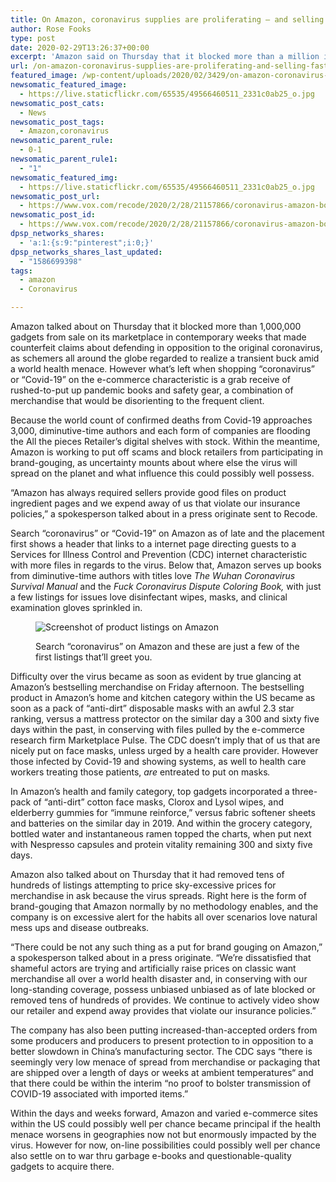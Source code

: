 ```yaml
---
title: On Amazon, coronavirus supplies are proliferating — and selling fast
author: Rose Fooks
type: post
date: 2020-02-29T13:26:37+00:00
excerpt: 'Amazon said on Thursday that it blocked more than a million items from sale on its marketplace in recent weeks that made false claims about defending against the novel coronavirus, as schemers across the globe looked to make a quick buck amid a global health threat. But what’s left when searching “coronavirus” or “Covid-19” on&hellip;'
url: /on-amazon-coronavirus-supplies-are-proliferating-and-selling-fast/
featured_image: /wp-content/uploads/2020/02/3429/on-amazon-coronavirus-supplies-are-proliferating-and-selling-fast.jpg
newsomatic_featured_image:
  - https://live.staticflickr.com/65535/49566460511_2331c0ab25_o.jpg
newsomatic_post_cats:
  - News
newsomatic_post_tags:
  - Amazon,coronavirus
newsomatic_parent_rule:
  - 0-1
newsomatic_parent_rule1:
  - "1"
newsomatic_featured_img:
  - https://live.staticflickr.com/65535/49566460511_2331c0ab25_o.jpg
newsomatic_post_url:
  - https://www.vox.com/recode/2020/2/28/21157866/coronavirus-amazon-books-masks-clorox-wipes-covid-19
newsomatic_post_id:
  - https://www.vox.com/recode/2020/2/28/21157866/coronavirus-amazon-books-masks-clorox-wipes-covid-19
dpsp_networks_shares:
  - 'a:1:{s:9:"pinterest";i:0;}'
dpsp_networks_shares_last_updated:
  - "1586699398"
tags:
  - amazon
  - Coronavirus

---
```

<div class="c-entry-content">
  <p id="bYnH7v">
    Amazon talked about on Thursday that it blocked more than 1,000,000 gadgets from sale on its marketplace in contemporary weeks that made counterfeit claims about defending in opposition to the original coronavirus, as schemers all around the globe regarded to realize a transient buck amid a world health menace. However what’s left when shopping “coronavirus” or “Covid-19” on the e-commerce characteristic is a grab receive of rushed-to-put up pandemic books and safety gear, a combination of merchandise that would be disorienting to the frequent client.
  </p>
  
  <p id="Ya7Xsm">
    Because the world count of confirmed deaths from Covid-19 approaches 3,000, diminutive-time authors and each form of companies are flooding the All the pieces Retailer’s digital shelves with stock. Within the meantime, Amazon is working to put off scams and block retailers from participating in brand-gouging, as uncertainty mounts about where else the virus will spread on the planet and what influence this could possibly well possess.
  </p>
  
  <p id="LzemjN">
    “Amazon has always required sellers provide good files on product ingredient pages and we expend away of us that violate our insurance policies,” a spokesperson talked about in a press originate sent to Recode.
  </p>
  
  <p id="P57IAn">
    Search “coronavirus” or “Covid-19” on Amazon as of late and the placement first shows a header that links to a internet page directing guests to a Services for Illness Control and Prevention (CDC) internet characteristic with more files in regards to the virus. Below that, Amazon serves up books from diminutive-time authors with titles love <em>The Wuhan Coronavirus Survival Manual </em>and the <em>Fuck Coronavirus Dispute Coloring Book, </em>with just a few listings for issues love disinfectant wipes, masks, and clinical examination gloves sprinkled in.
  </p><figure class="e-image">
  
  <span class="e-image__inner"> <span class="e-image__image" data-original="https://cdn.vox-cdn.com/uploads/chorus_asset/file/19754749/Screen_Shot_2020_02_28_at_3.26.46_PM.png"> <picture class="c-picture" data-cid="site/picture_element-1582982640_9778_124960" data-cdata='{"asset_id":19754749,"ratio":"*"}'><source type="image/webp"><img alt="Screenshot of product listings on Amazon" data-upload-width="914" src="https://cdn.vox-cdn.com/thumbor/PUXD7YcLSjfdRt78nDohZ6ioQ94=/0x0:914x664/1200x0/filters:focal(0x0:914x664):no_upscale()/cdn.vox-cdn.com/uploads/chorus_asset/file/19754749/Screen_Shot_2020_02_28_at_3.26.46_PM.png" /></source></picture></span> </span> <span class="e-image__meta"><figcaption>Search “coronavirus” on Amazon and these are just a few of the first listings that’ll greet you.</figcaption></span> </figure> 
  
  <p id="hlUP94">
    Difficulty over the virus became as soon as evident by true glancing at Amazon’s bestselling merchandise on Friday afternoon. The bestselling product in Amazon’s home and kitchen category within the US became as soon as a pack of “anti-dirt” disposable masks with an awful 2.3 star ranking, versus a mattress protector on the similar day a 300 and sixty five days within the past, in conserving with files pulled by the e-commerce research firm Marketplace Pulse. The CDC doesn&#8217;t imply that of us that are nicely put on face masks, unless urged by a health care provider. However those infected by Covid-19 and showing systems, as well to health care workers treating those patients, <em>are </em>entreated to put on masks<em>.</em>
  </p>
  
  <p id="uAiMZe">
    In Amazon’s health and family category, top gadgets incorporated a three-pack of “anti-dirt” cotton face masks, Clorox and Lysol wipes, and elderberry gummies for “immune reinforce,” versus fabric softener sheets and batteries on the similar day in 2019. And within the grocery category, bottled water and instantaneous ramen topped the charts, when put next with Nespresso capsules and protein vitality remaining 300 and sixty five days.
  </p>
  
  <p id="rui7to">
    Amazon also talked about on Thursday that it had removed tens of hundreds of listings attempting to price sky-excessive prices for merchandise in ask because the virus spreads. Right here is the form of brand-gouging that Amazon normally by no methodology enables, and the company is on excessive alert for the habits all over scenarios love natural mess ups and disease outbreaks.
  </p>
  
  <p id="AoO0mB">
    “There could be not any such thing as a put for brand gouging on Amazon,” a spokesperson talked about in a press originate. “We&#8217;re dissatisfied that shameful actors are trying and artificially raise prices on classic want merchandise all over a world health disaster and, in conserving with our long-standing coverage, possess unbiased unbiased as of late blocked or removed tens of hundreds of provides. We continue to actively video show our retailer and expend away provides that violate our insurance policies.”
  </p>
  
  <p id="yOJABy">
    The company has also been putting increased-than-accepted orders from some producers and producers to present protection to in opposition to a better slowdown in China’s manufacturing sector. The CDC says “there is seemingly very low menace of spread from merchandise or packaging that are shipped over a length of days or weeks at ambient temperatures“ and that there could be within the interim “no proof to bolster transmission of COVID-19 associated with imported items.”
  </p>
  
  <p id="Qz3JoI">
    Within the days and weeks forward, Amazon and varied e-commerce sites within the US could possibly well per chance became principal if the health menace worsens in geographies now not but enormously impacted by the virus. However for now, on-line possibilities could possibly well per chance also settle on to war thru garbage e-books and questionable-quality gadgets to acquire there.
  </p></p>
</div>
